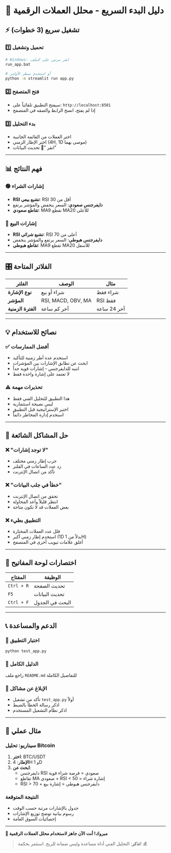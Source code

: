 # 🚀 دليل البدء السريع - محلل العملات الرقمية

## ⚡ تشغيل سريع (3 خطوات)

### 1️⃣ تحميل وتشغيل
```bash
# Windows: انقر مرتين على الملف
run_app.bat

# أو استخدم سطر الأوامر
python -m streamlit run app.py
```

### 2️⃣ فتح المتصفح
- سيفتح التطبيق تلقائياً على: `http://localhost:8501`
- إذا لم يفتح، انسخ الرابط والصقه في المتصفح

### 3️⃣ بدء التحليل
- اختر العملات من القائمة الجانبية
- اختر الإطار الزمني (4H, 1D موصى بهما)
- انقر "🔄 تحديث البيانات"

---

## 📊 فهم النتائج

### 🟢 إشارات الشراء
- **RSI تشبع بيعي**: RSI أقل من 30
- **دايفرجنس صعودي**: السعر ينخفض والمؤشر يرتفع
- **تقاطع صعودي**: MA9 تقطع MA20 للأعلى

### 🔴 إشارات البيع  
- **RSI تشبع شرائي**: RSI أعلى من 70
- **دايفرجنس هبوطي**: السعر يرتفع والمؤشر ينخفض
- **تقاطع هبوطي**: MA9 تقطع MA20 للأسفل

---

## 🎛️ الفلاتر المتاحة

| الفلتر | الوصف | مثال |
|--------|--------|-------|
| **نوع الإشارة** | شراء أو بيع | شراء فقط |
| **المؤشر** | RSI, MACD, OBV, MA | RSI فقط |
| **الفترة الزمنية** | آخر كم ساعة | آخر 24 ساعة |

---

## 💡 نصائح للاستخدام

### ✅ أفضل الممارسات
- استخدم عدة أطر زمنية للتأكيد
- ابحث عن تطابق الإشارات بين المؤشرات
- انتبه للدايفرجنس - إشارات قوية جداً
- لا تعتمد على إشارة واحدة فقط

### ⚠️ تحذيرات مهمة
- هذا التطبيق للتحليل الفني فقط
- ليس نصيحة استثمارية
- اختبر الإستراتيجية قبل التطبيق
- استخدم إدارة المخاطر دائماً

---

## 🔧 حل المشاكل الشائعة

### ❌ "لا توجد إشارات"
- جرب إطار زمني مختلف
- زد عدد الساعات في الفلتر
- تأكد من اتصال الإنترنت

### ❌ "خطأ في جلب البيانات"
- تحقق من اتصال الإنترنت
- انتظر قليلاً وأعد المحاولة
- بعض العملات قد لا تكون متاحة

### ❌ التطبيق بطيء
- قلل عدد العملات المختارة
- استخدم إطار زمني أكبر (1D بدلاً من 1H)
- أغلق علامات تبويب أخرى في المتصفح

---

## 📱 اختصارات لوحة المفاتيح

| المفتاح | الوظيفة |
|---------|---------|
| `Ctrl + R` | تحديث الصفحة |
| `F5` | تحديث البيانات |
| `Ctrl + F` | البحث في الجدول |

---

## 📞 الدعم والمساعدة

### 🧪 اختبار التطبيق
```bash
python test_app.py
```

### 📖 الدليل الكامل
راجع ملف `README.md` للتفاصيل الكاملة

### 🐛 الإبلاغ عن مشاكل
- تأكد من تشغيل `test_app.py` أولاً
- اذكر رسالة الخطأ بالضبط
- اذكر نظام التشغيل المستخدم

---

## 🎯 مثال عملي

### سيناريو: تحليل Bitcoin
1. **اختر**: BTC/USDT
2. **الإطار**: 4H و 1D
3. **ابحث عن**: 
   - دايفرجنس RSI صعودي = فرصة شراء قوية
   - تقاطع MA صعودي + RSI < 50 = إشارة شراء
   - RSI > 70 + دايفرجنس هبوطي = إشارة بيع

### النتيجة المتوقعة
- جدول بالإشارات مرتبة حسب الوقت
- رسوم بيانية توضح توزيع الإشارات
- إحصائيات السوق العامة

---

**🎉 مبروك! أنت الآن جاهز لاستخدام محلل العملات الرقمية**

> **تذكر**: التحليل الفني أداة مساعدة وليس ضمانة للربح. استثمر بحكمة! 💰
